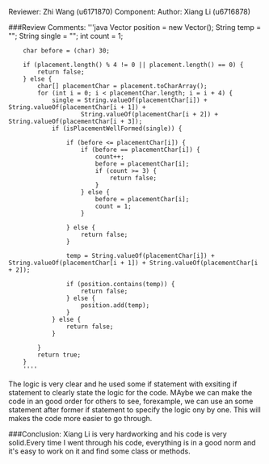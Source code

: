 Reviewer: Zhi Wang (u6171870)
Component: 
Author: Xiang Li (u6716878)

###Review Comments:
'''java
Vector position = new Vector();
        String temp = "";
        String single = "";
        int count = 1;

        char before = (char) 30;

        if (placement.length() % 4 != 0 || placement.length() == 0) {
            return false;
        } else {
            char[] placementChar = placement.toCharArray();
            for (int i = 0; i < placementChar.length; i = i + 4) {
                single = String.valueOf(placementChar[i]) + String.valueOf(placementChar[i + 1]) +
                        String.valueOf(placementChar[i + 2]) + String.valueOf(placementChar[i + 3]);
                if (isPlacementWellFormed(single)) {

                    if (before <= placementChar[i]) {
                        if (before == placementChar[i]) {
                            count++;
                            before = placementChar[i];
                            if (count >= 3) {
                                return false;
                            }
                        } else {
                            before = placementChar[i];
                            count = 1;
                        }

                    } else {
                        return false;
                    }

                    temp = String.valueOf(placementChar[i]) + String.valueOf(placementChar[i + 1]) + String.valueOf(placementChar[i + 2]);

                    if (position.contains(temp)) {
                        return false;
                    } else {
                        position.add(temp);
                    }
                } else {
                    return false;
                }

            }
            return true;
        }
        ''''
The logic is very clear and he used some if statement with exsiting if statement to clearly state the logic for the code.
MAybe we can make the code in an good order for others to see, forexample, we can use an some statement after former if statement to specify the logic ony by one.
This will makes the code more easier to go through.

###Conclusion:
Xiang Li is very hardworking and his code is very solid.Every time I went through his code, everything is in a good norm and it's easy to work on it and find some class or methods.